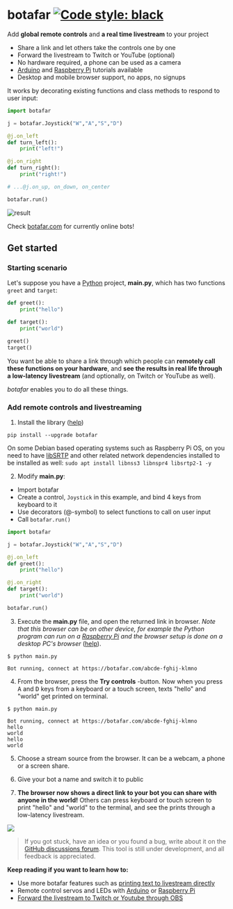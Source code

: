 # botafar [![Code style: black](https://img.shields.io/badge/code%20style-black-000000.svg)](https://github.com/psf/black)

<!-- start intro -->

Add **global remote controls** and **a real time livestream** to your project

- Share a link and let others take the controls one by one
- Forward the livestream to Twitch or YouTube (optional)
- No hardware required, a phone can be used as a camera
- [Arduino](https://docs.botafar.com/arduino) and [Raspberry Pi](https://docs.botafar.com/raspi) tutorials available
- Desktop and mobile browser support, no apps, no signups

It works by decorating existing functions and class methods to respond to user input:

```python
import botafar

j = botafar.Joystick("W","A","S","D")

@j.on_left
def turn_left():
    print("left!")

@j.on_right
def turn_right():
    print("right!")

# ...@j.on_up, on_down, on_center

botafar.run()
```

![result](https://docs-assets.botafar.com/readme.png)

Check [botafar.com](https://botafar.com/) for currently online bots!

<!-- end intro -->

## Get started

<!-- start get_started -->

### Starting scenario

Let's suppose you have a [Python](https://en.wikipedia.org/wiki/Python_(programming_language)) project, **main.py**, which has two functions `greet` and `target`:

```python
def greet():
    print("hello")

def target():
    print("world")

greet()
target()
```

You want be able to share a link through which people can **remotely call these functions on your hardware**, and **see the results in real life through a low-latency livestream** (and optionally, on Twitch or YouTube as well).

_botafar_ enables you to do all these things.

### Add remote controls and livestreaming

1. Install the library ([help](https://docs.botafar.com/install))

```
pip install --upgrade botafar
```

On some Debian based operating systems such as Raspberry Pi OS, on you need to have [libSRTP](https://github.com/cisco/libsrtp) and other related network dependencies installed to be installed as well: `sudo apt install libnss3 libnspr4 libsrtp2-1 -y`

2. Modify **main.py**:

- Import botafar
- Create a control, `Joystick` in this example, and bind 4 keys from keyboard to it
- Use decorators (@-symbol) to select functions to call on user input
- Call `botafar.run()`

```python
import botafar

j = botafar.Joystick("W","A","S","D")

@j.on_left
def greet():
    print("hello")

@j.on_right
def target():
    print("world")

botafar.run()
```

3. Execute the **main.py** file, and open the returned link in browser. _Note that this browser can be on other device, for example the Python program can run on a [Raspberry Pi](https://en.wikipedia.org/wiki/Raspberry_Pi) and the browser setup is done on a desktop PC's browser_ ([help](https://docs.botafar.com/get_started_help)).

```
$ python main.py

Bot running, connect at https://botafar.com/abcde-fghij-klmno
```

4. From the browser, press the **Try controls** -button. Now when you press <kbd>A</kbd> and <kbd>D</kbd> keys from a keyboard or a touch screen, texts "hello" and "world" get printed on terminal.

```
$ python main.py

Bot running, connect at https://botafar.com/abcde-fghij-klmno
hello
world
hello
world
```

5. Choose a stream source from the browser. It can be a webcam, a phone or a screen share.

6. Give your bot a name and switch it to public

7. **The browser now shows a direct link to your bot you can share with anyone in the world!** Others can press keyboard or touch screen to print "hello" and "world" to the terminal, and see the prints through a low-latency livestream.

<img src="https://docs-assets.botafar.com/get_started_result.png"/>

> If you got stuck, have an idea or you found a bug, write about it on the [GitHub discussions forum](https://github.com/ollipal/botafar/discussions). This tool is still under development, and all feedback is appreciated.

**Keep reading if you want to learn how to:**

- Use more botafar features such as [printing text to livestream directly](https://docs.botafar.com/basics.html#print)
- Remote control servos and LEDs with [Arduino](https://docs.botafar.com/arduino) or [Raspberry Pi](https://docs.botafar.com/raspi)
- [Forward the livestream to Twitch or Youtube through OBS](https://docs.botafar.com/twitch_and_youtube)

<!-- end get_started -->